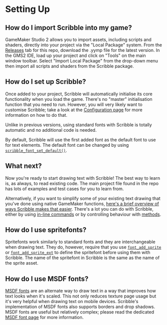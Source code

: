 # Setting Up

## How do I import Scribble into my game?

GameMaker Studio 2 allows you to import assets, including scripts and shaders, directly into your project via the "Local Package" system. From the [Releases](https://github.com/JujuAdams/scribble/releases) tab for this repo, download the .yymp file for the latest version. In the GMS2 IDE, load up your project and click on "Tools" on the main window toolbar. Select "Import Local Package" from the drop-down menu then import all scripts and shaders from the Scribble package.

## How do I set up Scribble?

Once added to your project, Scribble will automatically initialise its core functionality when you load the game. There's no "master" initialisation function that you need to run. However, you will very likely want to customise Scribble; take a look at the [Configuration page](configuration) for more information on how to do that.

Unlike in previous versions, using standard fonts with Scribble is totally automatic and no additional code is needed.

By default, Scribble will use the first added font as the default font to use for text elements. The default font can be changed by using [`scribble_font_set_default()`](font-setup?id=scribble_font_set_defaultfontname).

## What next?

Now you're ready to start drawing text with Scribble! The best way to learn is, as always, to read existing code. The main project file found in the repo has lots of examples and test cases for you to learn from.

Alternatively, if you want to simplify some of your existing text drawing that you've done using native GameMaker functions, [here's a brief overview of ways Scribble makes that easier](coming-from-native-gm). There's a lot you can do with Scribble, either by using [in-line commands](text-formatting) or by controlling behaviour with [methods](scribble-methods).

## How do I use spritefonts?

Spritefonts work similarly to standard fonts and they are interchangeable when drawing text. They do, however, require that you use [`font_add_sprite`](https://manual.yoyogames.com/GameMaker_Language/GML_Reference/Asset_Management/Fonts/font_add_sprite.htm) or [`font_add_sprite_ext`](https://manual.yoyogames.com/GameMaker_Language/GML_Reference/Asset_Management/Fonts/font_add_sprite.htm) to define the spritefont before using them with Scribble. The name of the spritefont in Scribble is the same as the name of the sprite asset.

## How do I use MSDF fonts?

[MSDF fonts](msdf-fonts) are an alternate way to draw text in a way that improves how text looks when it's scaled. This not only reduces texture page usage but it's very helpful when drawing text on mobile devices. Scribble's implementation of MSDF fonts also supports borders and drop shadows. MSDF fonts are useful but relatively complex; please read the dedicated [MSDF font page](msdf-fonts) for more information.
